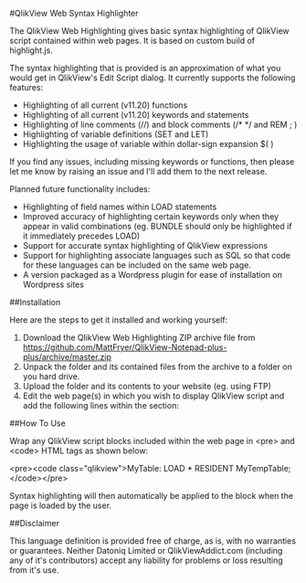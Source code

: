 #QlikView Web Syntax Highlighter

The QlikView Web Highlighting gives basic syntax highlighting of QlikView script contained within web pages. It is based on custom build of highlight.js.

The syntax highlighting that is provided is an approximation of what you would get in QlikView's Edit Script dialog. It currently supports the following features:

  * Highlighting of all current (v11.20) functions
  * Highlighting of all current (v11.20) keywords and statements
  * Highlighting of line comments (//) and block comments (/* */ and REM ; )
  * Highlighting of variable definitions (SET and LET)
  * Highlighting the usage of variable within dollar-sign expansion $( )

If you find any issues, including missing keywords or functions, then please let me know by raising an issue and I'll add them to the next release.

Planned future functionality includes:

  * Highlighting of field names within LOAD statements
  * Improved accuracy of highlighting certain keywords only when they appear in valid combinations (eg. BUNDLE should only be highlighted if it immediately precedes LOAD)
  * Support for accurate syntax highlighting of QlikView expressions
  * Support for highlighting associate languages such as SQL so that code for these languages can be included on the same web page.
  * A version packaged as a Wordpress plugin for ease of installation on Wordpress sites

##Installation

Here are the steps to get it installed and working yourself:

  1. Download the QlikView Web Highlighting ZIP archive file from https://github.com/MattFryer/QlikView-Notepad-plus-plus/archive/master.zip
  2. Unpack the folder and its contained files from the archive to a folder on you hard drive. 
  3. Upload the folder and its contents to your website (eg. using FTP)
  4. Edit the web page(s) in which you wish to display QlikView script and add the following lines within the <head> section:

<link href="highlight/qlikview.css" rel="stylesheet" title="QlikView"></link>
<script src="highlight/highlight.pack.js"></script>
<script>
    hljs.configure({tabReplace: '    '});
    hljs.initHighlightingOnLoad();
</script>

##How To Use

Wrap any QlikView script blocks included within the web page in &lt;pre&gt; and &lt;code&gt; HTML tags as shown below:

&lt;pre&gt;&lt;code class="qlikview"&gt;MyTable: LOAD * RESIDENT MyTempTable;&lt;/code&gt;&lt;/pre&gt;

Syntax highlighting will then automatically be applied to the block when the page is loaded by the user. 

##Disclaimer

This language definition is provided free of charge, as is, with no warranties or guarantees. Neither Datoniq Limited or QlikViewAddict.com (including any of it's contributors) accept any liability for problems or loss resulting from it's use. 

